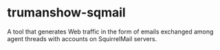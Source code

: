 # trumanshow-sqmail

A tool that generates Web traffic in the form of emails exchanged among agent threads with accounts on SquirrelMail servers.